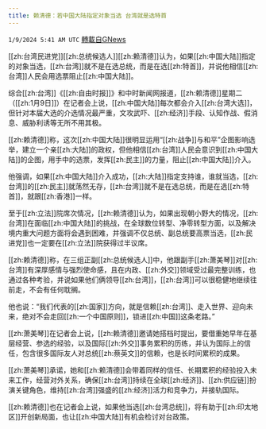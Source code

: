 ```yaml
---
title: 赖清德：若中国大陆指定对象当选 台湾就是选特首
---
```

`1/9/2024 5:41 AM UTC` [轉載自GNews](https://gnews.org/articles/2199556)

[[zh:台湾民进党]][[zh:总统候选人]][[zh:赖清德]]认为，如果[[zh:中国大陆]]指定的对象当选，[[zh:台湾]]就不是在选总统，而是在选[[zh:特首]]，并说他相信[[zh:台湾]]人民会用选票阻止[[zh:中国大陆]]。

综合[[zh:台湾]]《[[zh:自由时报]]》和中时新闻网报道，[[zh:赖清德]]星期二（[[zh:1月9日]]）在记者会上说，[[zh:中国大陆]]每次都会介入[[zh:台湾大选]]，但针对本届大选的介选情况最严重，文攻武吓、[[zh:经济]]手段、认知作战、假消息、威胁利诱等无所不用其极。

[[zh:赖清德]]称，这次[[zh:中国大陆]]很明显运用“[[zh:战争]]与和平”企图影响选举，建立一个亲[[zh:大陆]]的政权，但他相信[[zh:台湾]]人民会意识到[[zh:中国大陆]]的企图，用手中的选票，发挥[[zh:民主]]的力量，阻止[[zh:中国大陆]]介入。

他强调，如果[[zh:中国大陆]]介入成功，[[zh:大陆]]指定支持谁，谁就当选，[[zh:台湾]]的[[zh:民主]]就荡然无存，[[zh:台湾]]就不是在选总统，而是在选[[zh:特首]]，就跟[[zh:香港]]一样。

至于[[zh:立法]]院席次情况，[[zh:赖清德]]认为，如果出现朝小野大的情况，[[zh:台湾]]在面临[[zh:中国大陆]]的挑战，在全球数位转型、净零转型方面，以及解决境内重大问题方面将会遇到困难，并强调不仅总统、副总统要高票当选，[[zh:民进党]]也一定要在[[zh:立法]]院获得过半议席。

[[zh:赖清德]]称，在三组正副[[zh:总统候选人]]中，他跟副手[[zh:萧美琴]]对[[zh:台湾]]有深厚感情与强烈使命感，且在内政、[[zh:外交]]领域受过最完整训练，也通过各种考验，并说如果他们俩领导[[zh:台湾]]，[[zh:台湾]]可以很稳健地继续往前走，不会有任何耽搁。

他也说：“我们代表的[[zh:国家]]方向，就是信赖[[zh:台湾]]、走入世界、迎向未来，绝对不会走回[[zh:一个中国原则]]，锁进[[zh:中国]]这条老路。”

[[zh:萧美琴]]在记者会上说，[[zh:赖清德]]邀请她搭档时提出，要借重她早年在基层经营、参选的经验，以及国际[[zh:外交]]事务累积的历练，并认为国际上的信任，包含很多国际友人对总统[[zh:蔡英文]]的信赖，也是长时间累积的成果。

[[zh:萧美琴]]承诺，她和[[zh:赖清德]]会带着同样的信任、长期累积的经验投入未来工作，经营对外关系，确保[[zh:台湾]]持续在全球[[zh:经济]]、[[zh:供应链]]扮演关键角色，维持[[zh:台湾]]强盛的[[zh:经济]]活力和竞争力，并接轨国际。

[[zh:赖清德]]也在记者会上说，如果他当选[[zh:台湾总统]]，将有助于[[zh:印太地区]]开创新局面，也让[[zh:中国大陆]]有机会检讨对台政策。
